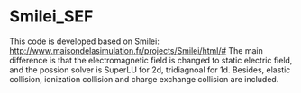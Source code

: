 # Smilei_SEF

This code is developed based on Smilei: http://www.maisondelasimulation.fr/projects/Smilei/html/#
The main difference is that the electromagnetic field is changed to static electric field, and the possion solver is SuperLU for 2d, tridiagnoal for 1d. Besides, elastic collision, ionization collision and charge exchange collision are included.
